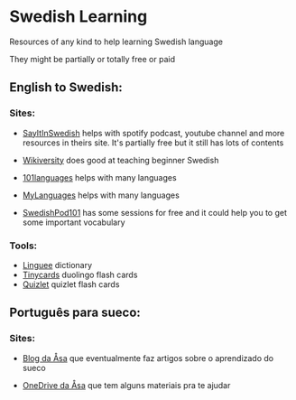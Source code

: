 # Swedish Learning

Resources of any kind to help learning Swedish language

They might be partially or totally free or paid

## English to Swedish:

### Sites:

- [SayItInSwedish](https://www.sayitinswedish.com/) helps with spotify podcast, youtube channel and more resources in theirs site. It's partially free but it still has lots of contents   

- [Wikiversity](https://en.wikiversity.org/wiki/Introduction_to_Swedish) does good at teaching beginner Swedish

- [101languages](https://www.101languages.net/swedish/) helps with many languages

- [MyLanguages](http://mylanguages.org/learn_swedish.php) helps with many languages

- [SwedishPod101](https://www.swedishpod101.com/swedish-vocabulary-lists/) has some sessions for free and it could help you to get some important vocabulary

### Tools:

- [Linguee](https://www.linguee.se/svensk-engelsk)  dictionary
- [Tinycards](https://tinycards.duolingo.com/) duolingo flash cards
- [Quizlet](https://quizlet.com/pt-br) quizlet flash cards

## Português para sueco:
### Sites:
- [Blog da Åsa](http://www.aprendasueco.com.br/) que eventualmente faz artigos sobre o aprendizado do sueco

- [OneDrive da Åsa](https://onedrive.live.com/?id=3DD860E18A4B7777%212316&cid=3DD860E18A4B7777) que tem alguns materiais pra te ajudar
